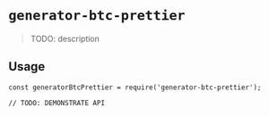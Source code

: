 # `generator-btc-prettier`

> TODO: description

## Usage

```
const generatorBtcPrettier = require('generator-btc-prettier');

// TODO: DEMONSTRATE API
```
